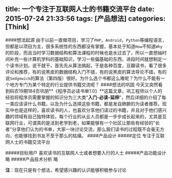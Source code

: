 title: 一个专注于互联网人士的书籍交流平台
date: 2015-07-24 21:33:56
tags: [产品想法]
categories: [Think]
---
####想法起源
由于以前一直做项目，学习了`PHP`，`Android`，`Python`等编程语言，但都是以项目为主，很多系统性的东西都没有掌握，基本处于知道`How`不知道`Why`的阶段，而且当时学习数据结构和算法课程的时候也是水过去了，所以一直想抽时间补充一些计算机学科的基础知识，学习一些偏基础的东西，进段时间就想制定一个读书计划。说干就干，首先先从算法搞起，于是各种百度，豆瓣读书，看了很多评论和推荐，有的说黑皮的数据结构入门不错，有的说黑皮的算法导论不错，有的说`Sedgewick`的算法（第四版）很好。为什么选个书都这么难呢？为什么不能有一个地方专门为某个特定的行业提供书籍交流呢？
####想法的巩固
今天又突然看到码农19期184页巩朋**《程序员必读书单1.0》**这篇文章，巩工程师以个人的经验将程序员需要掌握的知识分为三大类"**入门-必读-延伸**"，然后详细的介绍了每一类应该读什么书籍，以及为什么选择这些书籍，都是发自肺腑的为读者推荐。现实中也是这样的，喜欢读书的人，也喜欢分享他们读过的书籍，并且对于他们感兴趣的领域有自己独特体验，每个行业的从业人员都是一步步成长起来的，尤其是互联网行业，可谓真的是活到老学到老，如果能够有一个社区让那些有经验的"长者"分享他们认为的书单，大家一块讨论交流，那么我们读书的过程既不会毫无方向，也能够找到书友不至于那么的枯燥。
####产品设计
#####定位
专注于互联网人士的书籍交流平台

<!--more -->

#####目标用户
喜欢读书的互联网人士或者想要入行的人士
#####产品功能设计
略
#####产品技术分析
略

**注**：现在只是有个想法，希望感兴趣的认识能够积极参与讨论